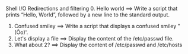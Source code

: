Shell I/O Redirections and filtering 
0. Hello world ==> Write a script that prints “Hello, World”, followed by a new line to the standard output.
1. Confused smiley ==> Write a script that displays a confused smiley "(Ôo)'.
2. Let's display a file ==> Display the content of the /etc/passwd file.
3. What about 2? ==> Display the content of /etc/passwd and /etc/hosts

